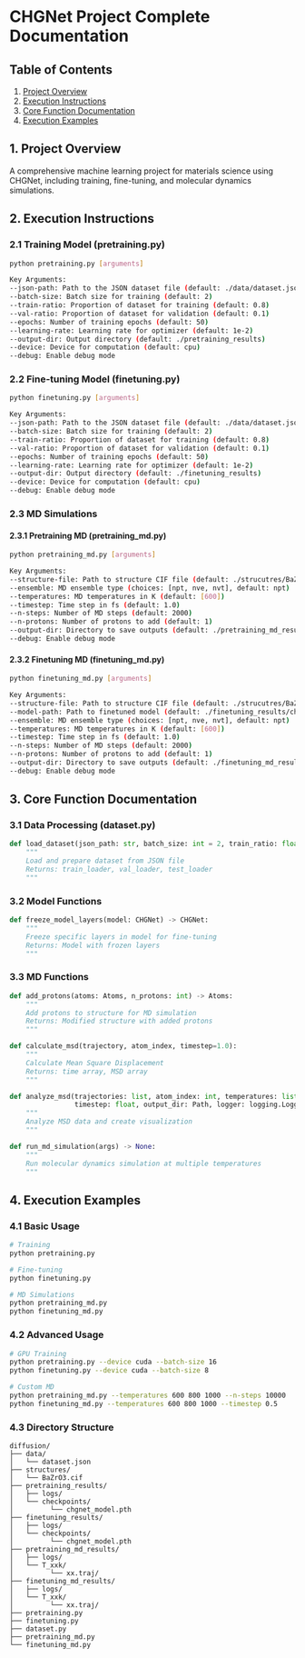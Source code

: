 # CHGNet Project Complete Documentation

## Table of Contents

1. [Project Overview](#1-project-overview)
2. [Execution Instructions](#2-execution-instructions)
3. [Core Function Documentation](#3-core-function-documentation)
4. [Execution Examples](#4-execution-examples)

## 1. Project Overview

A comprehensive machine learning project for materials science using CHGNet, including training, fine-tuning, and molecular dynamics simulations.

## 2. Execution Instructions

### 2.1 Training Model (pretraining.py)

```bash
python pretraining.py [arguments]

Key Arguments:
--json-path: Path to the JSON dataset file (default: ./data/dataset.json)
--batch-size: Batch size for training (default: 2)
--train-ratio: Proportion of dataset for training (default: 0.8)
--val-ratio: Proportion of dataset for validation (default: 0.1)
--epochs: Number of training epochs (default: 50)
--learning-rate: Learning rate for optimizer (default: 1e-2)
--output-dir: Output directory (default: ./pretraining_results)
--device: Device for computation (default: cpu)
--debug: Enable debug mode
```

### 2.2 Fine-tuning Model (finetuning.py)

```bash
python finetuning.py [arguments]

Key Arguments:
--json-path: Path to the JSON dataset file (default: ./data/dataset.json)
--batch-size: Batch size for training (default: 2)
--train-ratio: Proportion of dataset for training (default: 0.8)
--val-ratio: Proportion of dataset for validation (default: 0.1)
--epochs: Number of training epochs (default: 50)
--learning-rate: Learning rate for optimizer (default: 1e-2)
--output-dir: Output directory (default: ./finetuning_results)
--device: Device for computation (default: cpu)
--debug: Enable debug mode
```

### 2.3 MD Simulations

#### 2.3.1 Pretraining MD (pretraining_md.py)

```bash
python pretraining_md.py [arguments]

Key Arguments:
--structure-file: Path to structure CIF file (default: ./strucutres/BaZrO3.cif)
--ensemble: MD ensemble type (choices: [npt, nve, nvt], default: npt)
--temperatures: MD temperatures in K (default: [600])
--timestep: Time step in fs (default: 1.0)
--n-steps: Number of MD steps (default: 2000)
--n-protons: Number of protons to add (default: 1)
--output-dir: Directory to save outputs (default: ./pretraining_md_results)
--debug: Enable debug mode
```

#### 2.3.2 Finetuning MD (finetuning_md.py)

```bash
python finetuning_md.py [arguments]

Key Arguments:
--structure-file: Path to structure CIF file (default: ./strucutres/BaZrO3.cif)
--model-path: Path to finetuned model (default: ./finetuning_results/checkpoints/chgnet_finetuned.pth)
--ensemble: MD ensemble type (choices: [npt, nve, nvt], default: npt)
--temperatures: MD temperatures in K (default: [600])
--timestep: Time step in fs (default: 1.0)
--n-steps: Number of MD steps (default: 2000)
--n-protons: Number of protons to add (default: 1)
--output-dir: Directory to save outputs (default: ./finetuning_md_results)
--debug: Enable debug mode
```

## 3. Core Function Documentation

### 3.1 Data Processing (dataset.py)

```python
def load_dataset(json_path: str, batch_size: int = 2, train_ratio: float = 0.8, val_ratio: float = 0.1):
    """
    Load and prepare dataset from JSON file
    Returns: train_loader, val_loader, test_loader
    """
```

### 3.2 Model Functions

```python
def freeze_model_layers(model: CHGNet) -> CHGNet:
    """
    Freeze specific layers in model for fine-tuning
    Returns: Model with frozen layers
    """
```

### 3.3 MD Functions

```python
def add_protons(atoms: Atoms, n_protons: int) -> Atoms:
    """
    Add protons to structure for MD simulation
    Returns: Modified structure with added protons
    """

def calculate_msd(trajectory, atom_index, timestep=1.0):
    """
    Calculate Mean Square Displacement
    Returns: time array, MSD array
    """

def analyze_msd(trajectories: list, atom_index: int, temperatures: list,
                timestep: float, output_dir: Path, logger: logging.Logger):
    """
    Analyze MSD data and create visualization
    """

def run_md_simulation(args) -> None:
    """
    Run molecular dynamics simulation at multiple temperatures
    """
```

## 4. Execution Examples

### 4.1 Basic Usage

```bash
# Training
python pretraining.py

# Fine-tuning
python finetuning.py

# MD Simulations
python pretraining_md.py
python finetuning_md.py
```

### 4.2 Advanced Usage

```bash
# GPU Training
python pretraining.py --device cuda --batch-size 16
python finetuning.py --device cuda --batch-size 8

# Custom MD
python pretraining_md.py --temperatures 600 800 1000 --n-steps 10000
python finetuning_md.py --temperatures 600 800 1000 --timestep 0.5
```

### 4.3 Directory Structure

```
diffusion/
├── data/
│   └── dataset.json
├── structures/
│   └── BaZrO3.cif
├── pretraining_results/
│   ├── logs/
│   └── checkpoints/
│         └── chgnet_model.pth
├── finetuning_results/
│   ├── logs/
│   └── checkpoints/
│         └── chgnet_model.pth
├── pretraining_md_results/
│   ├── logs/
│   └── T_xxk/
│         └── xx.traj/
├── finetuning_md_results/
│   ├── logs/
│   └── T_xxk/
│         └── xx.traj/
├── pretraining.py
├── finetuning.py
├── dataset.py
├── pretraining_md.py
└── finetuning_md.py
```
